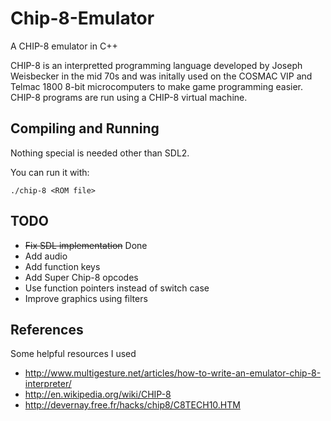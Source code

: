 # Chip-8-Emulator

A CHIP-8 emulator in C++

CHIP-8 is an interpretted programming language developed by Joseph Weisbecker in the mid 70s and was initally used on the COSMAC VIP and Telmac 1800 8-bit microcomputers to make game programming easier. CHIP-8 programs are run using a CHIP-8 virtual machine.

## Compiling and Running
Nothing special is needed other than SDL2.

You can run it with:
```
./chip-8 <ROM file>
```

## TODO
*	~~Fix SDL implementation~~ Done
*	Add audio
*	Add function keys
*	Add Super Chip-8 opcodes
* Use function pointers instead of switch case
* Improve graphics using filters

## References
Some helpful resources I used

- http://www.multigesture.net/articles/how-to-write-an-emulator-chip-8-interpreter/
- http://en.wikipedia.org/wiki/CHIP-8
- http://devernay.free.fr/hacks/chip8/C8TECH10.HTM
